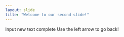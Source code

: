 ```yaml
---
layout: slide
title: "Welcome to our second slide!"
---
```

Input new text complete
Use the left arrow to go back!
